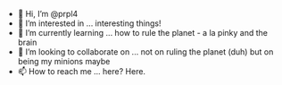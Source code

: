 - 👋 Hi, I’m @prpl4
- 👀 I’m interested in ... interesting things!
- 🌱 I’m currently learning ... how to rule the planet - a la pinky and the brain     
- 💞️ I’m looking to collaborate on ... not on ruling the planet (duh) but on being my minions maybe
- 📫 How to reach me ... here? Here.

